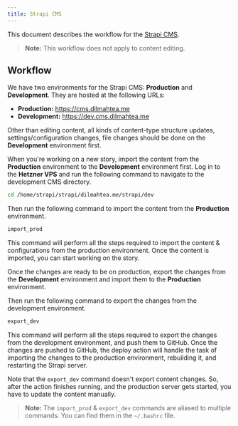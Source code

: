```yaml
---
title: Strapi CMS
---
```


This document describes the workflow for the [Strapi CMS](https://cms.dilmahtea.me).

> **Note:** This workflow does not apply to content editing.

## Workflow

We have two environments for the Strapi CMS: **Production** and **Development**. They are hosted at the following URLs:

- **Production:** https://cms.dilmahtea.me
- **Development:** https://dev.cms.dilmahtea.me

Other than editing content, all kinds of content-type structure updates, settings/configuration changes, file changes should be done on the **Development** environment first.

When you're working on a new story, import the content from the **Production** environment to the **Development** environment first. Log in to the **Hetzner VPS** and run the following command to navigate to the development CMS directory.

```bash
cd /home/strapi/strapi/dilmahtea.me/strapi/dev
```

Then run the following command to import the content from the **Production** environment.

```bash
import_prod
```

This command will perform all the steps required to import the content & configurations from the production environment. Once the content is imported, you can start working on the story.

Once the changes are ready to be on production, export the changes from the **Development** environment and import them to the **Production** environment.

Then run the following command to export the changes from the development environment.

```bash
export_dev
```

This command will perform all the steps required to export the changes from the development environment, and push them to GitHub. Once the changes are pushed to GitHub, the deploy action will handle the task of importing the changes to the production environment, rebuilding it, and restarting the Strapi server.

Note that the `export_dev` command doesn't export content changes. So, after the action finishes running, and the production server gets started, you have to update the content manually.

> **Note:** The `import_prod` & `export_dev` commands are aliased to multiple commands. You can find them in the `~/.bashrc` file.
